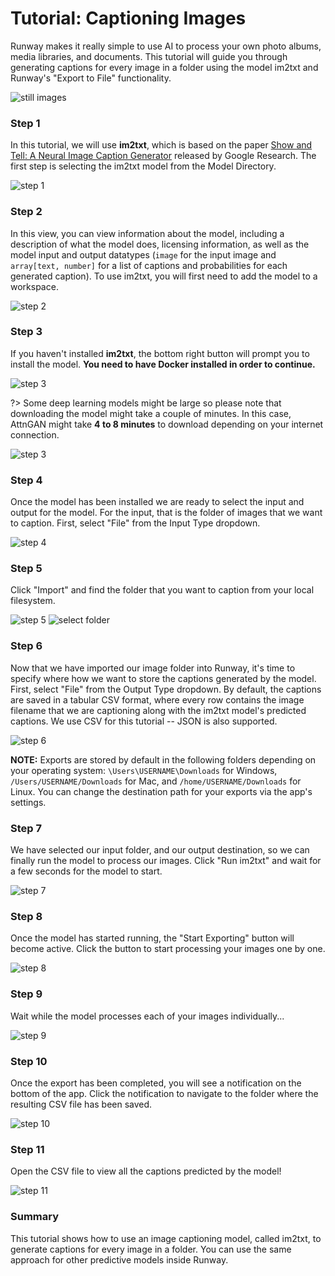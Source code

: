 # Tutorial: Captioning Images

Runway makes it really simple to use AI to process your own photo albums, media libraries, and documents. This tutorial will guide you through generating captions for every image in a folder using the model im2txt and Runway's "Export to File" functionality.

![still images](https://runway.nyc3.cdn.digitaloceanspaces.com/documentation/tutorial_im2txt_medialibrary/0_dataset.png)

### Step 1

In this tutorial, we will use **im2txt**, which is based on the paper [Show and Tell: A Neural Image Caption Generator](https://arxiv.org/pdf/1411.4555.pdf) released by Google Research. The first step is selecting the im2txt model from the Model Directory.

![step 1](https://runway.nyc3.digitaloceanspaces.com/documentation/0.2.0/im2txt01.jpg)

### Step 2

In this view, you can view information about the model, including a description of what the model does, licensing information, as well as the model input and output datatypes (`image` for the input image and `array[text, number]` for a list of captions and probabilities for each generated caption). To use im2txt, you will first need to add the model to a workspace.

![step 2](https://runway.nyc3.digitaloceanspaces.com/documentation/0.2.0/im2txt02.jpg)


### Step 3

If you haven't installed **im2txt**, the bottom right button will prompt you to install the model.  **You need to have Docker installed in order to continue.**

![step 3](https://runway.nyc3.digitaloceanspaces.com/documentation/0.2.0/im2txt03.jpg)


?> Some deep learning models might be large so please note that downloading the model might take a couple of minutes. In this case, AttnGAN might take **4 to 8 minutes** to download depending on your internet connection.

![step 3](https://runway.nyc3.digitaloceanspaces.com/documentation/0.2.0/im2txt04.jpg)


### Step 4

Once the model has been installed we are ready to select the input and output for the model. For the input, that is the folder of images that we want to caption. First, select "File" from the Input Type dropdown.

![step 4](https://runway.nyc3.cdn.digitaloceanspaces.com/documentation/tutorial_im2txt_medialibrary/6_select_file_input.png)

### Step 5

Click "Import" and find the folder that you want to caption from your local filesystem.

![step 5](https://runway.nyc3.cdn.digitaloceanspaces.com/documentation/tutorial_im2txt_medialibrary/7_click_import.png)
![select folder](https://runway.nyc3.cdn.digitaloceanspaces.com/documentation/tutorial_im2txt_medialibrary/8_select_folder.png)

### Step 6

Now that we have imported our image folder into Runway, it's time to specify where how we want to store the captions generated by the model. First, select "File" from the Output Type dropdown. By default, the captions are saved in a tabular CSV format, where every row contains the image filename that we are captioning along with the im2txt model's predicted captions. We use CSV for this tutorial -- JSON is also supported.

![step 6](https://runway.nyc3.cdn.digitaloceanspaces.com/documentation/tutorial_im2txt_medialibrary/9_select_file_output.png)

<p class="note"><b>NOTE:</b> Exports are stored by default in the following folders depending on your operating system: <code>\Users\USERNAME\Downloads</code> for Windows, <code>/Users/USERNAME/Downloads</code> for Mac, and <code>/home/USERNAME/Downloads</code> for Linux. You can change the destination path for your exports via the app's settings.

</p>

### Step 7

We have selected our input folder, and our output destination, so we can finally run the model to process our images. Click "Run im2txt" and wait for a few seconds for the model to start.

![step 7](https://runway.nyc3.cdn.digitaloceanspaces.com/documentation/tutorial_im2txt_medialibrary/10_run_model.png)

### Step 8

Once the model has started running, the "Start Exporting" button will become active. Click the button to start processing your images one by one.

![step 8](https://runway.nyc3.cdn.digitaloceanspaces.com/documentation/tutorial_im2txt_medialibrary/11_start_exporting.png)

### Step 9

Wait while the model processes each of your images individually...

![step 9](https://runway.nyc3.cdn.digitaloceanspaces.com/documentation/tutorial_im2txt_medialibrary/12_export_in_progress.png)

### Step 10

Once the export has been completed, you will see a notification on the bottom of the app. Click the notification to navigate to the folder where the resulting CSV file has been saved.

![step 10](https://runway.nyc3.cdn.digitaloceanspaces.com/documentation/tutorial_im2txt_medialibrary/13_export_completed.png)

### Step 11

Open the CSV file to view all the captions predicted by the model!

![step 11](https://runway.nyc3.cdn.digitaloceanspaces.com/documentation/tutorial_im2txt_medialibrary/14_csv_result.png)

### Summary

This tutorial shows how to use an image captioning model, called im2txt, to generate captions for every image in a folder. You can use the same approach for other predictive models inside Runway.
